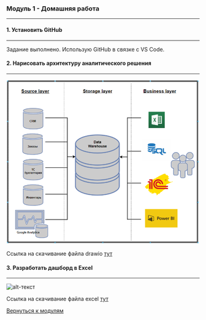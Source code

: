 ### **Модуль 1 - Домашняя работа**
--------------------------------------------
#### **1. Установить GitHub**
--------------------------------------------
Задание выполнено. Использую GitHub в связке с VS Code.


#### **2. Нарисовать архитектуру аналитического решения**
--------------------------------------------
![alt-текст](https://github.com/Arktikaaa/Datalearn/blob/main/de101/module01/%D0%90%D0%90P_.PNG "Архитектура аналитического решения")

Ссылка на скачивание файла drawio [тут](https://github.com/Arktikaaa/Datalearn/blob/main/de101/module01/DE%201.7.drawio)


#### **3. Разработать дашборд в Excel**
--------------------------------------------
![alt-текст]( "Дашборд")

Сcылка на скачивание файла excel [тут](https://github.com/Arktikaaa/Datalearn/blob/main/de101/module01/Sample%20-%20Superstore1.xlsx)





[Вернуться к модулям](https://github.com/Arktikaaa/Datalearn/tree/main/de101)
